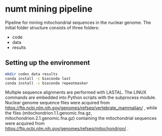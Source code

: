 # numt mining pipeline
Pipeline for mining mitochondrial sequences in the nuclear genome.
The initial folder structure consists of three folders:

- code
- data
- results

Setting up the environment
---
```bash
mkdir codes data results
conda install -c bioconda last
conda install -c bioconda repeatmasker
```

Multiple sequence alignments are performed with LASTAL.
The LINUX commands are embedded into Python scripts with the subprocess module.
Nuclear genome sequence files were acquired from
https://ftp.ncbi.nlm.nih.gov/genomes/refseq/vertebrate_mammalian/ , while the files (mitochondrion.1.1.genomic.fna.gz, mitochondrion.2.1.genomic.fna.gz) containing the mitochondrial sequences were acquired from https://ftp.ncbi.nlm.nih.gov/genomes/refseq/mitochondrion/ .